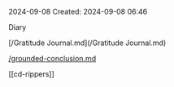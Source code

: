 2024-09-08
Created: 2024-09-08 06:46

Diary 

[/Gratitude Journal.md](/Gratitude Journal.md)

[/grounded-conclusion.md](/grounded-conclusion.md)

[[cd-rippers]]